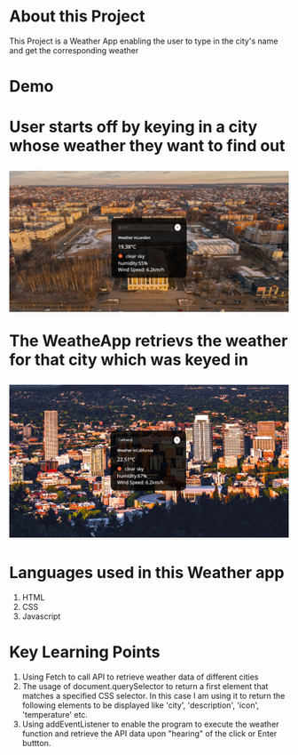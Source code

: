 <h1> About this Project </h1>

<p>This Project is a Weather App enabling the user to type in the city's name and get the corresponding weather</p>

<h1>Demo<h1>
<p>User starts off by keying in a city whose weather they want to find out</p>


![picture](/images/screenshot2.png)

<p>The WeatheApp retrievs the weather for that city which was keyed in</p>

![picture](/images/screenshot3.png)

<h1> Languages used in this Weather app </h1>

1. HTML
2. CSS
3. Javascript

<h1> Key Learning Points </h1>

1. Using Fetch to call API to retrieve weather data of different cities
2. The usage of document.querySelector to return a first element that matches a specified CSS selector. In this case I am using it to return the following elements to be displayed like 'city', 'description', 'icon', 'temperature' etc.
3. Using addEventListener to enable the program to execute the weather function and retrieve the API data upon "hearing" of the click or Enter buttton.

